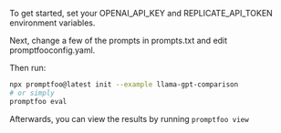 To get started, set your OPENAI_API_KEY and REPLICATE_API_TOKEN environment variables.

Next, change a few of the prompts in prompts.txt and edit promptfooconfig.yaml.

Then run:

```bash
npx promptfoo@latest init --example llama-gpt-comparison
# or simply
promptfoo eval
```

Afterwards, you can view the results by running `promptfoo view`
